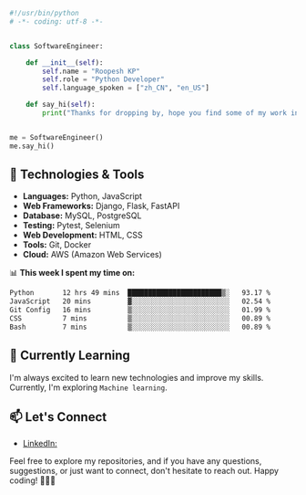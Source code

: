 
```python
#!/usr/bin/python
# -*- coding: utf-8 -*-


class SoftwareEngineer:

    def __init__(self):
        self.name = "Roopesh KP"
        self.role = "Python Developer"
        self.language_spoken = ["zh_CN", "en_US"]

    def say_hi(self):
        print("Thanks for dropping by, hope you find some of my work interesting.")


me = SoftwareEngineer()
me.say_hi()
```

## 🔧 Technologies & Tools

- **Languages:** Python, JavaScript
- **Web Frameworks:** Django, Flask, FastAPI
- **Database:** MySQL, PostgreSQL
- **Testing:** Pytest, Selenium
- **Web Development:** HTML, CSS
- **Tools:** Git, Docker
- **Cloud:** AWS (Amazon Web Services)

📊 **This week I spent my time on:**
<!--START_SECTION:waka-->

```txt
Python       12 hrs 49 mins  ███████████████████████▒░   93.17 %
JavaScript   20 mins         ▓░░░░░░░░░░░░░░░░░░░░░░░░   02.54 %
Git Config   16 mins         ▒░░░░░░░░░░░░░░░░░░░░░░░░   01.99 %
CSS          7 mins          ▒░░░░░░░░░░░░░░░░░░░░░░░░   00.89 %
Bash         7 mins          ▒░░░░░░░░░░░░░░░░░░░░░░░░   00.89 %
```

<!--END_SECTION:waka-->

<!--## 🚀 Projects

### [Project Name 1](Link to Project 1)
Brief description of the project. Highlight the key features and technologies used.

### [Project Name 2](Link to Project 2)
Brief description of the project. Highlight the key features and technologies used.

### [Project Name 3](Link to Project 3)
Brief description of the project. Highlight the key features and technologies used. -->

## 🌱 Currently Learning

I'm always excited to learn new technologies and improve my skills. Currently, I'm exploring `Machine learning`.

## 📫 Let's Connect

- [LinkedIn: ](https://www.linkedin.com/in/roopesh-kp-b1a1531b2/)
<!--- Twitter: [@YourTwitterHandle](Link to Twitter)
- Portfolio: [Your Portfolio Website](Link to Portfolio) -->

Feel free to explore my repositories, and if you have any questions, suggestions, or just want to connect, don't hesitate to reach out. Happy coding! 👩‍💻🚀


<!--
**roopeshkp34/roopeshkp34** is a ✨ _special_ ✨ repository because its `README.md` (this file) appears on your GitHub profile.

Here are some ideas to get you started:

- 🔭 I’m currently working on ...
- 🌱 I’m currently learning ...
- 👯 I’m looking to collaborate on ...
- 🤔 I’m looking for help with ...
- 💬 Ask me about ...
- 📫 How to reach me: ...
- 😄 Pronouns: ...
- ⚡ Fun fact: ...
-->
